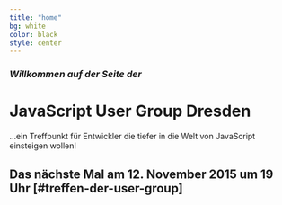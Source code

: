 ```yaml
---
title: "home"
bg: white
color: black
style: center
---
```


### *Willkommen auf der Seite der*

# JavaScript User Group Dresden


…ein Treffpunkt für Entwickler die tiefer in die Welt von JavaScript einsteigen wollen!

## Das nächste Mal am 12. November 2015 um 19 Uhr [#treffen-der-user-group]
